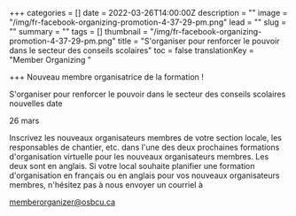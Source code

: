 +++
categories = []
date = 2022-03-26T14:00:00Z
description = ""
image = "/img/fr-facebook-organizing-promotion-4-37-29-pm.png"
lead = ""
slug = ""
summary = ""
tags = []
thumbnail = "/img/fr-facebook-organizing-promotion-4-37-29-pm.png"
title = "S'organiser pour renforcer le pouvoir dans le secteur des conseils scolaires"
toc = false
translationKey = "Member Organizing "

+++
Nouveau membre organisatrice de la formation !

S'organiser pour renforcer le pouvoir dans le secteur des conseils scolaires nouvelles date

26 mars

Inscrivez les nouveaux organisateurs membres de votre section locale, les responsables de chantier, etc. dans l'une des deux prochaines formations d'organisation virtuelle pour les nouveaux organisateurs membres. Les deux sont en anglais. Si votre local souhaite planifier une formation d'organisation en français ou en anglais pour vos nouveaux organisateurs membres, n'hésitez pas à nous envoyer un courriel à

memberorganizer@osbcu.ca
